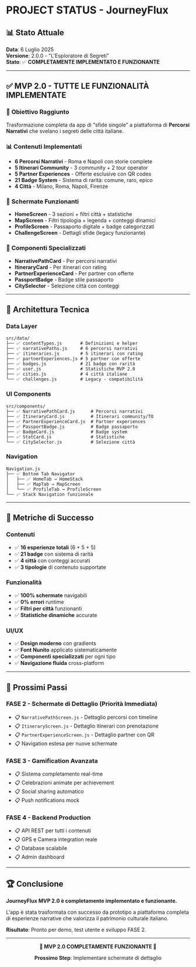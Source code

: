 # PROJECT STATUS - JourneyFlux

## 📊 Stato Attuale

**Data**: 6 Luglio 2025  
**Versione**: 2.0.0 - "L'Esploratore di Segreti"  
**Stato**: ✅ **COMPLETAMENTE IMPLEMENTATO E FUNZIONANTE**

---

## ✅ **MVP 2.0 - TUTTE LE FUNZIONALITÀ IMPLEMENTATE**

### 🎯 **Obiettivo Raggiunto**
Trasformazione completa da app di "sfide singole" a piattaforma di **Percorsi Narrativi** che svelano i segreti delle città italiane.

### 📊 **Contenuti Implementati**
- **6 Percorsi Narrativi** - Roma e Napoli con storie complete
- **5 Itinerari Community** - 3 community + 2 tour operator
- **5 Partner Experiences** - Offerte esclusive con QR codes
- **21 Badge System** - Sistema di rarità: comune, raro, epico
- **4 Città** - Milano, Roma, Napoli, Firenze

### 🎨 **Schermate Funzionanti**
- **HomeScreen** - 3 sezioni + filtri città + statistiche
- **MapScreen** - Filtri tipologia + legenda + conteggi dinamici
- **ProfileScreen** - Passaporto digitale + badge categorizzati
- **ChallengeScreen** - Dettagli sfide (legacy funzionante)

### 🧭 **Componenti Specializzati**
- **NarrativePathCard** - Per percorsi narrativi
- **ItineraryCard** - Per itinerari con rating
- **PartnerExperienceCard** - Per partner con offerte
- **PassportBadge** - Badge stile passaporto
- **CitySelector** - Selezione città con conteggi

---

## 🔧 **Architettura Tecnica**

### **Data Layer**
```
src/data/
├── ✅ contentTypes.js       # Definizioni e helper
├── ✅ narrativePaths.js     # 6 percorsi narrativi
├── ✅ itineraries.js        # 5 itinerari con rating
├── ✅ partnerExperiences.js # 5 partner con offerte
├── ✅ badges.js             # 21 badge con rarità
├── ✅ user.js               # Statistiche MVP 2.0
├── ✅ cities.js             # 4 città italiane
└── ✅ challenges.js         # Legacy - compatibilità
```

### **UI Components**
```
src/components/
├── ✅ NarrativePathCard.js      # Percorsi narrativi
├── ✅ ItineraryCard.js          # Itinerari community/TO
├── ✅ PartnerExperienceCard.js  # Partner experiences
├── ✅ PassportBadge.js          # Badge passaporto
├── ✅ BadgeCard.js              # Badge system
├── ✅ StatCard.js               # Statistiche
└── ✅ CitySelector.js           # Selezione città
```

### **Navigation**
```
Navigation.js
├── ✅ Bottom Tab Navigator
│   ├── ✅ HomeTab → HomeStack
│   ├── ✅ MapTab → MapScreen
│   └── ✅ ProfileTab → ProfileScreen
└── ✅ Stack Navigation funzionale
```

---

## 🎯 **Metriche di Successo**

### **Contenuti**
- ✅ **16 esperienze totali** (6 + 5 + 5)
- ✅ **21 badge** con sistema di rarità
- ✅ **4 città** con conteggi accurati
- ✅ **3 tipologie** di contenuto supportate

### **Funzionalità**
- ✅ **100% schermate** navigabili
- ✅ **0% errori** runtime
- ✅ **Filtri per città** funzionanti
- ✅ **Statistiche dinamiche** accurate

### **UI/UX**
- ✅ **Design moderno** con gradients
- ✅ **Font Nunito** applicato sistematicamente
- ✅ **Componenti specializzati** per ogni tipo
- ✅ **Navigazione fluida** cross-platform

---

## 🚀 **Prossimi Passi**

### **FASE 2 - Schermate di Dettaglio** (Priorità Immediata)
- 📋 `NarrativePathScreen.js` - Dettaglio percorsi con timeline
- 📋 `ItineraryScreen.js` - Dettaglio itinerari con prenotazione
- 📋 `PartnerExperienceScreen.js` - Dettaglio partner con QR
- 📋 Navigation estesa per nuove schermate

### **FASE 3 - Gamification Avanzata**
- 📋 Sistema completamento real-time
- 📋 Celebrazioni animate per achievement
- 📋 Social sharing automatico
- 📋 Push notifications mock

### **FASE 4 - Backend Production**
- 📋 API REST per tutti i contenuti
- 📋 GPS e Camera integration reale
- 📋 Database scalabile
- 📋 Admin dashboard

---

## 🏆 **Conclusione**

**JourneyFlux MVP 2.0 è completamente implementato e funzionante.**

L'app è stata trasformata con successo da prototipo a piattaforma completa di esperienze narrative che valorizza il patrimonio culturale italiano.

**Risultato**: Pronto per demo, test utente e sviluppo FASE 2.

---

<div align="center">

**🎉 MVP 2.0 COMPLETAMENTE FUNZIONANTE 🎉**

**Prossimo Step**: Implementare schermate di dettaglio

</div>

